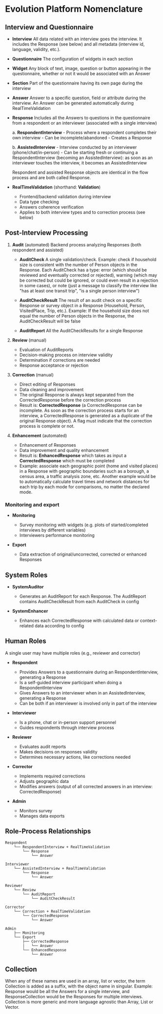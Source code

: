 # Evolution Platform Nomenclature

## Interview and Questionnaire

* **Interview** All data related with an interview goes the interview. It includes the Response (see below) and all metadata (interview id, language, validity, etc.).

* **Questionnaire** The configuration of widgets in each section

* **Widget** Any block of text, image, question or button appearing in the questionnaire, whether or not it would be associated with an Answer

* **Section** Part of the questionnaire having its own page during the interview

* **Answer** Answer to a specific question, field or attribute during the interview. An Answer can be generated automatically during RealTimeValidation

* **Response** Includes all the Answers to questions in the questionnaire from a respondent or an interviewer (associated with a single interview)

   a. **RespondentInterview**
      - Process where a respondent completes their own interview
      - Can be incomplete/abandoned
      - Creates a Response
   
   b. **AssistedInterview**
      - Interview conducted by an interviewer (phone/chat/in-person)
      - Can be starting fresh or continuing a RespondentInterview (becoming an AssistedInterview): as soon as an interviewer touches the interview, it becomes an AssistedInterview

    Respondent and assisted Response objects are identical in the flow process and are both called Response.
   
* **RealTimeValidation** (shorthand: **Validation**)
   - Frontend/backend validation during interview
   - Data type checking
   - Answers coherence verification
   - Applies to both interview types and to correction process (see below)

## Post-Interview Processing

1. **Audit** (automated) Backend process analyzing Responses (both respondent and assisted)

    * **AuditCheck** A single validation/check. Example: check if household size is consistent with the number of Person objects in the Response. Each AuditCheck has a type: error (which should be reviewed and eventually corrected or rejected), warning (which may be corrected but could be ignored, or could even result in a rejection in some cases), or note (just a message to classify the interview like "has at least one transit trip", "is a single person interview")

    * **AuditCheckResult** The result of an audit check on a specific Response or survey object in a Response (Household, Person, VisitedPlace, Trip, etc.). Example: If the household size does not equal the number of Person objects in the Response, the AuditCheckResult will be false

    * **AuditReport** All the AuditCheckResults for a single Response

2. **Review** (manual)
   - Evaluation of AuditReports
   - Decision-making process on interview validity
   - Determination if corrections are needed
   - Response acceptance or rejection

3. **Correction** (manual)
   - Direct editing of Responses
   - Data cleaning and improvement
   - The original Response is always kept separated from the CorrectedResponse before the correction process
   - Result is: **CorrectedResponse** (a CorrectedResponse can be incomplete. As soon as the correction process starts for an interview, a CorrectedResponse is generated as a duplicate of the original Response object). A flag must indicate that the correction process is complete or not.

4. **Enhancement** (automated)
   - Enhancement of Responses
   - Data improvement and quality enhancement
   - Result is: **EnhancedResponse** which takes as input a **CorrectedResponse** which must be completed
   - Example: associate each geographic point (home and visited places) in a Response with geographic boundaries such as a borough, a census area, a traffic analysis zone, etc. Another example would be to automatically calculate travel times and network distances for each trip by each mode for comparisons, no matter the declared mode.

### Monitoring and export

* **Monitoring**
   - Survey monitoring with widgets (e.g. plots of started/completed interviews by different variables)
   - Interviewers performance monitoring

* **Export**
   - Data extraction of original/uncorrected, corrected or enhanced Responses

## System Roles

* **SystemAuditor**
   - Generates an AuditReport for each Response. The AuditReport contains AuditCheckResult from each AuditCheck in config

* **SystemEnhancer**
   - Enhances each CorrectedResponse with calculated data or context-related data according to config

## Human Roles

A single user may have multiple roles (e.g., reviewer and corrector)

* **Respondent**
   - Provides Answers to a questionnaire during an RespondentInterview, generating a Response
   - Is a self-guided interview participant when doing a RespondentInterview
   - Gives Answers to an interviewer when in an AssistedInterview, generating a Response
   - Can be both if an interviewer is involved only in part of the interview

* **Interviewer**
   - Is a phone, chat or in-person support personnel
   - Guides respondents through interview process

* **Reviewer**
   - Evaluates audit reports
   - Makes decisions on responses validity
   - Determines necessary actions, like corrections needed

* **Corrector**
   - Implements required corrections
   - Adjusts geographic data
   - Modifies answers (output of all corrected answers in an interview: CorrectedResponse)

* **Admin**
   - Monitors survey
   - Manages data exports

## Role-Process Relationships
```
Respondent
    └── RespondentInterview + RealTimeValidation
        └── Response
            └── Answer

Interviewer
    └── AssistedInterview + RealTimeValidation
        └── Response
            └── Answer

Reviewer
    └── Review
        └── AuditReport
            └── AuditCheckResult

Corrector
    └── Correction + RealTimeValidation
        └── CorrectedResponse
            └── Answer

Admin
    ├── Monitoring
    └── Export
        ├── CorrectedResponse
        |   └── Answer
        └── EnhancedResponse
            └── Answer
```

## Collection
When any of these names are used in an array, list or vector, the term Collection is added as a suffix, with the object name in singular. Example: Response would be all the Answers for a single interview, and ResponseCollection would be the Responses for multiple interviews. Collection is more generic and more language agnostic than Array, List or Vector.